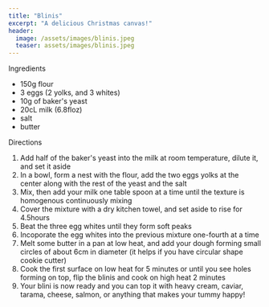 ```yaml
---
title: "Blinis"
excerpt: "A delicious Christmas canvas!"
header:
  image: /assets/images/blinis.jpeg
  teaser: assets/images/blinis.jpeg
---
```

Ingredients

* 150g flour
* 3 eggs (2 yolks, and 3 whites)
* 10g of baker's yeast
* 20cL milk (6.8floz)
* salt 
* butter

Directions

1. Add half of the baker's yeast into the milk at room temperature, dilute it, and set it aside 
2. In a bowl, form a nest with the flour, add the two eggs yolks at the center along with the rest of the yeast and the salt
3. Mix, then add your milk one table spoon at a time until the texture is homogenous continuously mixing
4. Cover the mixture with a dry kitchen towel, and set aside to rise for 4.5hours
5. Beat the three egg whites until they form soft peaks
6. Incoporate the egg whites into the previous mixture one-fourth at a time
7. Melt some butter in a pan at low heat, and add your dough forming small circles of about 6cm in diameter (it helps if you have circular shape cookie cutter)
8. Cook the first surface on low heat for 5 minutes or until you see holes forming on top, flip the blinis and cook on high heat 2 minutes
9. Your blini is now ready and you can top it with heavy cream, caviar, tarama, cheese, salmon, or anything that makes your tummy happy! 
